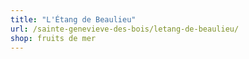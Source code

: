 ```yaml
---
title: "L'Étang de Beaulieu"
url: /sainte-genevieve-des-bois/letang-de-beaulieu/
shop: fruits de mer
---
```

